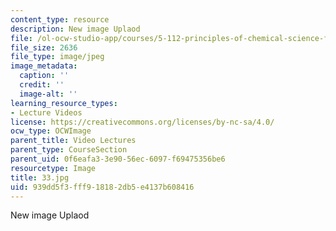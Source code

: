```yaml
---
content_type: resource
description: New image Uplaod
file: /ol-ocw-studio-app/courses/5-112-principles-of-chemical-science-fall-2005/939dd5f3fff918182db5e4137b608416_33.jpg
file_size: 2636
file_type: image/jpeg
image_metadata:
  caption: ''
  credit: ''
  image-alt: ''
learning_resource_types:
- Lecture Videos
license: https://creativecommons.org/licenses/by-nc-sa/4.0/
ocw_type: OCWImage
parent_title: Video Lectures
parent_type: CourseSection
parent_uid: 0f6eafa3-3e90-56ec-6097-f69475356be6
resourcetype: Image
title: 33.jpg
uid: 939dd5f3-fff9-1818-2db5-e4137b608416
---
```

New image Uplaod